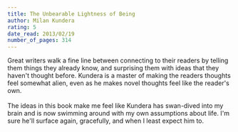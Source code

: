 ```yaml
---
title: The Unbearable Lightness of Being
author: Milan Kundera
rating: 5
date_read: 2013/02/19
number_of_pages: 314
---
```


Great writers walk a fine line between connecting to their readers by telling them things they already know, and surprising them with ideas that they haven't thought before. Kundera is a master of making the readers thoughts feel somewhat alien, even as he makes novel thoughts feel like the reader's own. <br/><br/>The ideas in this book make me feel like Kundera has swan-dived into my brain and is now swimming around with my own assumptions about life. I'm sure he'll surface again, gracefully, and when I least expect him to.